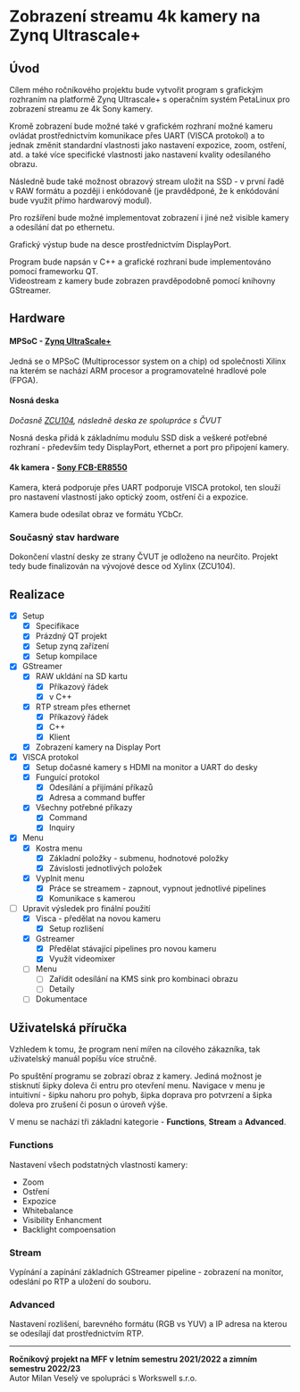 # Zobrazení streamu 4k kamery na Zynq Ultrascale+

## Úvod

Cílem mého ročníkového projektu bude vytvořit program s grafickým rozhraním na platformě Zynq Ultrascale+ s operačním systém PetaLinux pro zobrazení streamu ze 4k Sony kamery.

Kromě zobrazení bude možné také v grafickém rozhraní možné kameru ovládat prostřednictvím komunikace přes UART (VISCA protokol) a to jednak změnit standardní vlastnosti jako nastavení expozice, zoom, ostření, atd. a také více specifické vlastnosti jako nastavení kvality odesílaného obrazu.

Následně bude také možnost obrazový stream uložit na SSD - v první řadě v RAW formátu a později i enkódovaně (je pravdědponé, že k enkódování bude využit přímo hardwarový modul).

Pro rozšíření bude možné implementovat zobrazení i jiné než visible kamery a odesílání dat po ethernetu.

Grafický výstup bude na desce prostřednictvím DisplayPort.

Program bude napsán v C++ a grafické rozhraní bude implementováno pomocí frameworku QT.  
Videostream z kamery bude zobrazen pravděpodobně pomocí knihovny GStreamer.

## Hardware

#### MPSoC - [Zynq UltraScale+](https://www.xilinx.com/products/silicon-devices/soc/zynq-ultrascale-mpsoc.html)

Jedná se o MPSoC (Multiprocessor system on a chip) od společnosti Xilinx na kterém se nachází ARM procesor a programovatelné hradlové pole (FPGA).

#### Nosná deska

*Dočasně [ZCU104](https://www.xilinx.com/products/boards-and-kits/zcu104.html), následně deska ze spolupráce s ČVUT*

Nosná deska přidá k základnímu modulu SSD disk a veškeré potřebné rozhraní - především tedy DisplayPort, ethernet a port pro připojení kamery.

#### 4k kamera - [Sony FCB-ER8550](https://www.image-sensing-solutions.eu/FCB-ER8550.html)

Kamera, která podporuje přes UART podporuje VISCA protokol, ten slouží pro nastavení vlastností jako optický zoom, ostření či a expozice.

Kamera bude odesílat obraz ve formátu YCbCr.

### Současný stav hardware

Dokončení vlastní desky ze strany ČVUT je odloženo na neurčito. Projekt tedy bude finalizován na vývojové desce od Xylinx (ZCU104).

## Realizace

- [x] Setup
    - [x] Specifikace
    - [x] Prázdný QT projekt
    - [x] Setup zynq zařízení
    - [x] Setup kompilace
- [x] GStreamer
    - [x] RAW ukldání na SD kartu
        - [x] Příkazový řádek
        - [x] v C++
    - [x] RTP stream přes ethernet
        - [x] Příkazový řádek
        - [x] C++
        - [x] Klient
    - [x] Zobrazení kamery na Display Port
- [x] VISCA protokol
    - [x] Setup dočasné kamery s HDMI na monitor a UART do desky
    - [x] Funguící protokol
        - [x] Odesílání a přijímání příkazů
        - [x] Adresa a command buffer
    - [x] Všechny potřebné příkazy
        - [x] Command
        - [x] Inquiry
- [x] Menu
  - [x] Kostra menu
    - [x] Základní položky - submenu, hodnotové položky
    - [x] Závislosti jednotlivých položek
  - [x] Vyplnit menu
      - [x] Práce se streamem - zapnout, vypnout jednotlivé pipelines
      - [x] Komunikace s kamerou
- [ ] Upravit výsledek pro finální použití
    - [x] Visca - předělat na novou kameru
        - [x] Setup rozlišení
    - [x] Gstreamer
        - [x] Předělat stávající pipelines pro novou kameru
        - [x] Využít videomixer
    - [ ] Menu
        - [ ] Zařídit odesílání na KMS sink pro kombinaci obrazu
        - [ ] Detaily
    - [ ] Dokumentace

## Uživatelská příručka

Vzhledem k tomu, že program není mířen na cílového zákazníka, tak uživatelský manuál popíšu více stručně.

Po spuštění programu se zobrazí obraz z kamery. Jediná možnost je stisknutí šipky doleva či entru pro otevření menu.
Navigace v menu je intuitivní - šipku nahoru pro pohyb, šipka doprava pro potvrzení a šipka doleva pro zrušení či posun o úroveň výše.

V menu se nachází tři základní kategorie - **Functions**, **Stream** a **Advanced**.

### Functions

Nastavení všech podstatných vlastností kamery:

* Zoom
* Ostření
* Expozice
* Whitebalance
* Visibility Enhancment
* Backlight compoensation

### Stream

Vypínání a zapínání základních GStreamer pipeline - zobrazení na monitor, odeslání po RTP a uložení do souboru.

### Advanced

Nastavení rozlišení, barevného formátu (RGB vs YUV) a IP adresa na kterou se odesílají dat prostřednictvím RTP.

---

**Ročníkový projekt na MFF v letním semestru 2021/2022 a zimním semestru 2022/23**  
Autor Milan Veselý ve spolupráci s Workswell s.r.o.
